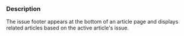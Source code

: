 ### Description
The issue footer appears at the bottom of an article page and displays related articles based on the active article's issue.



